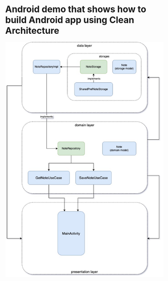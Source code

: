 # Android demo that shows how to build Android app using Clean Architecture

<img src="screenshots/architecture.jpg">